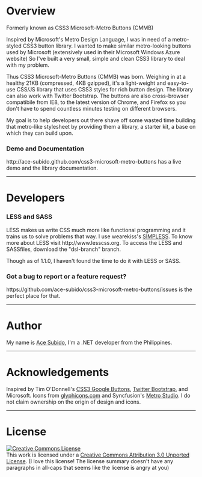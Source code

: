 <h1>Overview</h1>
Formerly known as CSS3 Microsoft-Metro Buttons (CMMB)

Inspired by Microsoft's Metro Design Language, I was in need of a metro-styled CSS3 button library. I wanted to make similar metro-looking buttons used by Microsoft (extensively used in their Microsoft Windows Azure website) So I've built a very small, simple and clean CSS3 library to deal with my problem.

Thus CSS3 Microsoft-Metro Buttons (CMMB) was born. Weighing in at a healthy 21KB (compressed, 4KB gzipped), it's a light-weight and easy-to-use CSS/JS library that uses CSS3 styles for rich button design. The library can also work with Twitter Bootstrap. The buttons are also cross-browser compatibile from IE8, to the latest version of Chrome, and Firefox so you don't have to spend countless minutes testing on different browsers.

My goal is to help developers out there shave off some wasted time building that metro-like stylesheet by providing them a library, a starter kit, a base on which they can build upon.

<h3>Demo and Documentation</h3>
 http://ace-subido.github.com/css3-microsoft-metro-buttons has a live demo and the library documentation.
 <hr>
 <h1>Developers</h1>
<h3>LESS and SASS</h3>
LESS makes us write CSS much more like functional programming and it trains us to solve problems that way. I use wearekiss's  <a href="http://www.wearekiss.com/simpless">SIMPLESS</a>. To know more about LESS visit http://www.lesscss.org. To access the LESS and SASSfiles, download the "dsl-branch" branch. 

Though as of 1.1.0, I haven't found the time to do it with LESS or SASS.

<h3>Got a bug to report or a feature request?</h3>
https://github.com/ace-subido/css3-microsoft-metro-buttons/issues is the perfect place for that.

<hr>
<h1>Author</h1>
My name is <a href="http://acesubido.com">Ace Subido</a>, I'm a .NET developer from the Philippines.
<hr>
<h1>Acknowledgements</h1>
Inspired by Tim O'Donnell's 
          <a href="http://github.com/todc/css3-google-buttons">CSS3 Google Buttons</a>, 
          <a href="http://twitter.github.com/bootstrap/">Twitter Bootstrap</a>, 
          and Microsoft. Icons from <a href="http://glyphicons.com/">glyphicons.com</a> and Syncfusion's 
          <a href="http://www.syncfusion.com/downloads/metrostudio?utm_source=SiteVisitors">Metro Studio</a>. I do not claim ownership on the origin of design and icons.     

<hr>
<h1>License</h1>
<p>
        <a rel="license" href="http://creativecommons.org/licenses/by/3.0/"><img alt="Creative Commons License" style="border-width:0" src="http://i.creativecommons.org/l/by/3.0/88x31.png" /></a><br />This work is licensed under a <a rel="license" href="http://creativecommons.org/licenses/by/3.0/">Creative Commons Attribution 3.0 Unported License</a>.
 (I love this license! The license summary doesn't have any paragraphs in all-caps that seems like the license is angry at you)       
 </p>
        